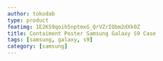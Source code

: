 ```yaml
---
author: tokodab
type: product
featimg: 1E2KS9qoih5nptmxG_QrVZrIObm2dXk0Z
title: Contaiment Poster Samsung Galaxy S9 Case
tags: [samsung, galaxy, s9]
category: [samsung]
---
```

